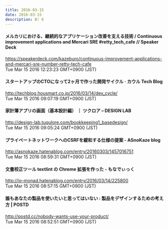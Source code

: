 ```yaml
---
title: 2016-03-15
date: 2016-03-15
description: B! 6
---
```


#### メルカリにおける、継続的なアプリケーション改善を支える技術 / Continuous improvement applications and Mercari SRE #retty_tech_cafe // Speaker Deck
https://speakerdeck.com/kazeburo/continuous-improvement-applications-and-mercari-sre-number-retty-tech-cafe<br>
Tue Mar 15 2016 12:23:23 GMT+0900 (JST)<br>


#### スタートアップのCTOになって2ヶ月で作った開発サイクル · カウル Tech Blog
http://techblog.housmart.co.jp/2016/03/14/dev_cycle/<br>
Tue Mar 15 2016 09:07:19 GMT+0900 (JST)<br>


#### 家計簿アプリの画面（基本設計編） ｜ ツクロア – DESIGN LAB
http://design-lab.tuqulore.com/bookkeeping1_basedesign/<br>
Tue Mar 15 2016 09:05:24 GMT+0900 (JST)<br>


#### プライベートネットワークへのCSRFを緩和する仕様の提案 - ASnoKaze blog
http://asnokaze.hatenablog.com/entry/20160303/1457016751<br>
Tue Mar 15 2016 08:59:31 GMT+0900 (JST)<br>


#### 文書校正ツール textlint の Chrome 拡張を作った - もなでぃっく
http://io-monad.hatenablog.com/entry/2016/03/14/225800<br>
Tue Mar 15 2016 08:57:15 GMT+0900 (JST)<br>


#### 誰もあなたの製品を使いたいと思ってはいない : 製品をデザインするための考え方 | POSTD
http://postd.cc/nobody-wants-use-your-product/<br>
Tue Mar 15 2016 08:52:51 GMT+0900 (JST)<br>


